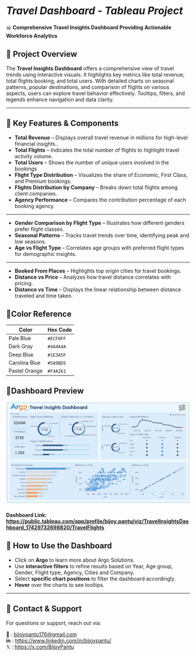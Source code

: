 
# *Travel Dashboard - Tableau Project*
📊 **Comprehensive Travel Insights Dashboard Providing Actionable Workforce Analytics**  

## 📌 Project Overview
The **Travel Insights Dashboard** offers a comprehensive view of travel trends using interactive visuals. It highlights key metrics like total revenue, total flights booking, and total users. With detailed charts on seasonal patterns, popular destinations, and comparison of flights on various aspects, users can explore travel behavior effectively. Tooltips, filters, and legends enhance navigation and data clarity.  

---

## 📌 Key Features & Components

- **Total Revenue** – Displays overall travel revenue in millions for high-level financial insights..  
- **Total Flights** – Indicates the total number of flights to highlight travel activity volume. 
- **Total Users** – Shows the number of unique users involved in the bookings
- **Flight Type Distribution** – Visualizes the share of Economic, First Class, and Premium bookings.
- **Flights Distribution by Company** – Breaks down total flights among client companies.  
- **Agency Performance** – Compares the contribution percentage of each booking agency.
---
- **Gender Comparison by Flight Type** – Illustrates how different genders prefer flight classes.
- **Seasonal Patterns** – Tracks travel trends over time, identifying peak and low seasons.
- **Age vs Flight Type** – Correlates age groups with preferred flight types for demographic insights.
---
- **Booked From Places** – Highlights top origin cities for travel bookings.  
- **Distance vs Price** – Analyzes how travel distance correlates with pricing.
- **Distance vs Time** – Displays the linear relationship between distance traveled and time taken.

## 📌Color Reference

| Color           | Hex Code  |
|---------------|----------|
| Pale Blue           | `#ECF8FF` |
| Dark Gray  | `#4A4A4A` |
| Deep Blue  | `#1E3A5F` |
| Carolina Blue | `#5A9BD5` |
| Pastel Orange | `#F4A261` |

## 📌Dashboard Preview
![Travel Dashboard](https://github.com/bijoypantu/Travel-Insights-Dashboard/blob/main/TravelFights.png?raw=true)
#### Dashboard Link: https://public.tableau.com/app/profile/bijoy.pantu/viz/TravelInsightsDashboard_17429732698820/TravelFlights

## 📌 How to Use the Dashboard
- Click on **Argo** to learn more about Argo Solutions.
- Use **interactive filters** to refine results based on Year, Age group, Gender, Flight type, Agency, Cities and Company.
- Select **specific chart positions** to filter the dashboard accordingly.
- **Hover** over the charts to see tooltips.
---

## 📌 Contact & Support
For questions or support, reach out via:

📩 : bijoypantu176@gmail.com  
**in** : https://www.linkedin.com/in/bijoypantu/  
𝕏 : https://x.com/BijoyPantu
